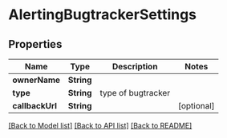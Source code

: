 # AlertingBugtrackerSettings

## Properties
Name | Type | Description | Notes
------------ | ------------- | ------------- | -------------
**ownerName** | **String** |  | 
**type** | **String** | type of bugtracker | 
**callbackUrl** | **String** |  | [optional] 

[[Back to Model list]](../README.md#documentation-for-models) [[Back to API list]](../README.md#documentation-for-api-endpoints) [[Back to README]](../README.md)


